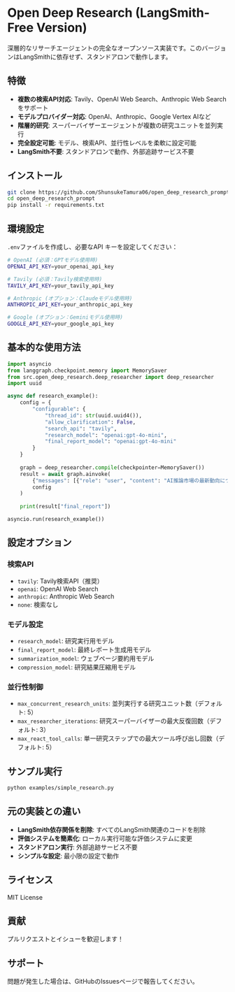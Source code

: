 # Open Deep Research (LangSmith-Free Version)

深層的なリサーチエージェントの完全なオープンソース実装です。このバージョンはLangSmithに依存せず、スタンドアロンで動作します。

## 特徴

- **複数の検索API対応**: Tavily、OpenAI Web Search、Anthropic Web Searchをサポート
- **モデルプロバイダー対応**: OpenAI、Anthropic、Google Vertex AIなど
- **階層的研究**: スーパーバイザーエージェントが複数の研究ユニットを並列実行
- **完全設定可能**: モデル、検索API、並行性レベルを柔軟に設定可能
- **LangSmith不要**: スタンドアロンで動作、外部追跡サービス不要

## インストール

```bash
git clone https://github.com/ShunsukeTamura06/open_deep_research_prompt.git
cd open_deep_research_prompt
pip install -r requirements.txt
```

## 環境設定

`.env`ファイルを作成し、必要なAPI キーを設定してください：

```bash
# OpenAI (必須：GPTモデル使用時)
OPENAI_API_KEY=your_openai_api_key

# Tavily (必須：Tavily検索使用時)
TAVILY_API_KEY=your_tavily_api_key

# Anthropic (オプション：Claudeモデル使用時)
ANTHROPIC_API_KEY=your_anthropic_api_key

# Google (オプション：Geminiモデル使用時)
GOOGLE_API_KEY=your_google_api_key
```

## 基本的な使用方法

```python
import asyncio
from langgraph.checkpoint.memory import MemorySaver
from src.open_deep_research.deep_researcher import deep_researcher
import uuid

async def research_example():
    config = {
        "configurable": {
            "thread_id": str(uuid.uuid4()),
            "allow_clarification": False,
            "search_api": "tavily",
            "research_model": "openai:gpt-4o-mini",
            "final_report_model": "openai:gpt-4o-mini"
        }
    }
    
    graph = deep_researcher.compile(checkpointer=MemorySaver())
    result = await graph.ainvoke(
        {"messages": [{"role": "user", "content": "AI推論市場の最新動向について調査してください"}]},
        config
    )
    
    print(result["final_report"])

asyncio.run(research_example())
```

## 設定オプション

### 検索API
- `tavily`: Tavily検索API（推奨）
- `openai`: OpenAI Web Search
- `anthropic`: Anthropic Web Search
- `none`: 検索なし

### モデル設定
- `research_model`: 研究実行用モデル
- `final_report_model`: 最終レポート生成用モデル
- `summarization_model`: ウェブページ要約用モデル
- `compression_model`: 研究結果圧縮用モデル

### 並行性制御
- `max_concurrent_research_units`: 並列実行する研究ユニット数（デフォルト: 5）
- `max_researcher_iterations`: 研究スーパーバイザーの最大反復回数（デフォルト: 3）
- `max_react_tool_calls`: 単一研究ステップでの最大ツール呼び出し回数（デフォルト: 5）

## サンプル実行

```bash
python examples/simple_research.py
```

## 元の実装との違い

- **LangSmith依存関係を削除**: すべてのLangSmith関連のコードを削除
- **評価システムを簡素化**: ローカル実行可能な評価システムに変更
- **スタンドアロン実行**: 外部追跡サービス不要
- **シンプルな設定**: 最小限の設定で動作

## ライセンス

MIT License

## 貢献

プルリクエストとイシューを歓迎します！

## サポート

問題が発生した場合は、GitHubのIssuesページで報告してください。